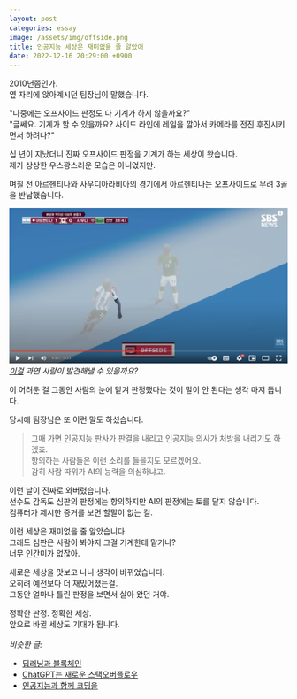 ```yaml
---
layout: post
categories: essay
image: /assets/img/offside.png
title: 인공지능 세상은 재미없을 줄 알았어
date: 2022-12-16 20:29:00 +0900
---
```


2010년쯤인가.  
옆 자리에 앉아계시던 팀장님이 말했습니다.

"나중에는 오프사이드 판정도 다 기계가 하지 않을까요?"  
"글쎄요. 기계가 할 수 있을까요? 사이드 라인에 레일을 깔아서 카메라를 전진 후진시키면서 하려나?"

십 년이 지났더니 진짜 오프사이드 판정을 기계가 하는 세상이 왔습니다.  
제가 상상한 우스꽝스러운 모습은 아니었지만.

며칠 전 아르헨티나와 사우디아라비아의 경기에서 아르헨티나는 오프사이드로 무려 3골을 반납했습니다.

![라우타로 오프사이드 장면](/assets/img/offside.png)  
*[이걸](https://youtu.be/D3K_Rlhpphk?t=243) 과연 사람이 발견해낼 수 있을까요?*

이 어려운 걸 그동안 사람의 눈에 맡겨 판정했다는 것이 말이 안 된다는 생각 마저 듭니다.

당시에 팀장님은 또 이런 말도 하셨습니다.  
> 그때 가면 인공지능 판사가 판결을 내리고 인공지능 의사가 처방을 내리기도 하겠죠.  
> 항의하는 사람들은 이런 소리를 들을지도 모르겠어요.    
> 감히 사람 따위가 AI의 능력을 의심하냐고.

이런 날이 진짜로 와버렸습니다.    
선수도 감독도 심판의 판정에는 항의하지만 AI의 판정에는 토를 달지 않습니다.  
컴퓨터가 제시한 증거를 보면 할말이 없는 걸.

이런 세상은 재미없을 줄 알았습니다.    
그래도 심판은 사람이 봐야지 그걸 기계한테 맡기나?  
너무 인간미가 없잖아.

새로운 세상을 맛보고 나니 생각이 바뀌었습니다.  
오히려 예전보다 더 재밌어졌는걸.  
그동안 얼마나 틀린 판정을 보면서 살아 왔던 거야.

정확한 판정. 정확한 세상.  
앞으로 바뀔 세상도 기대가 됩니다.
<br>
<br>
*비슷한 글:*
* [딥러닝과 블록체인](/essay/2022/09/05/deep-learning-and-blockchain.html)
* [ChatGPT는 새로운 스택오버플로우](/essay/2023/01/21/chatgpt-is-new-stackoverflow.html)
* [인공지능과 함께 코딩을](/essay/2022/07/31/dances-with-copilot.html)